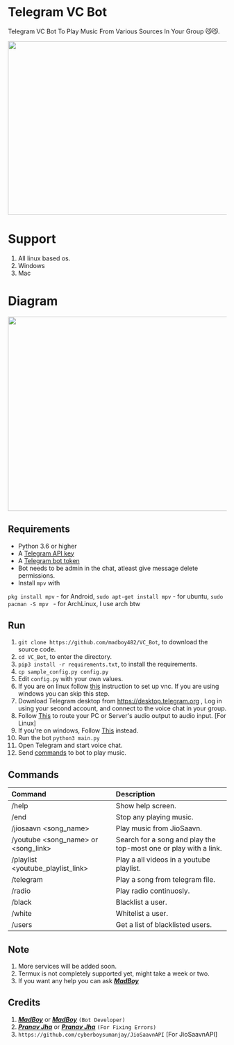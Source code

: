 # Telegram VC Bot

Telegram VC Bot To Play Music From Various Sources In Your Group 😼😼.

<img src="https://telegra.ph/file/3bd364e554a8826af6d22.jpg" width="530" height="400">


# Support

1. All linux based os.
2. Windows
3. Mac

# Diagram

<img src="etc/scheme.png" width="919" height="448">

## Requirements

- Python 3.6 or higher
- A [Telegram API key](//docs.pyrogram.org/intro/setup#api-keys)
- A [Telegram bot token](//t.me/botfather)
- Bot needs to be admin in the chat, atleast give message delete permissions.
- Install `mpv` with

`pkg install mpv` - for Android,  `sudo apt-get install mpv` - for ubuntu, `sudo pacman -S mpv `  - for ArchLinux, I use arch btw

## Run

1. `git clone https://github.com/madboy482/VC_Bot`, to download the source code.
2. `cd VC_Bot`, to enter the directory.
3. `pip3 install -r requirements.txt`, to install the requirements.
4. `cp sample_config.py config.py`
5. Edit `config.py` with your own values.
6. If you are on linux follow [this](https://github.com/madboy482/VC_Bot/blob/master/vnc.md) 
instruction to set up vnc. If you are using windows you can skip this step.
6. Download Telegram desktop from https://desktop.telegram.org , Log in using your second account, and connect 
to 
the 
voice chat in your group.
7. Follow [This](https://unix.stackexchange.com/questions/82259/how-to-pipe-audio-output-to-mic-input) to route 
your PC or Server's audio output to audio input. [For Linux]
8. If you're on windows, Follow 
[This](https://superuser.com/questions/1133750/set-output-audio-of-windows-as-input-audio-of-microphone) instead.
9. Run the bot `python3 main.py`
10. Open Telegram and start voice chat.
11. Send [commands](https://github.com/madboy482/VC_Bot/blob/master/README.md#commands) to bot to 
play music.


## Commands
Command | Description
:--- | :---
/help | Show help screen.
/end | Stop any playing music. 
/jiosaavn <song_name> | Play music from JioSaavn.
/youtube <song_name> or <song_link>| Search for a song and play the top-most one or play with a link.
/playlist <youtube_playlist_link> | Play a all videos in a youtube playlist.
/telegram | Play a song from telegram file.
/radio | Play radio continuosly.
/black | Blacklist a user.
/white | Whitelist a user.
/users | Get a list of blacklisted users.

## Note

1. More services will be added soon.
2. Termux is not completely supported yet, might take a week or two.
3. If you want any help you can ask <b><i>[MadBoy](https://t.me/Warning_MadBoy_is_Here)</i></b>

## Credits
1. <b><i>[MadBoy](https://telegram.me/Warning_MadBoy_is_Here)</i></b> or <b><i>[MadBoy](https://github.com/MadBoy482)</i></b> `(Bot Developer)`
2. <b><i>[Pranav Jha](https://telegram.me/Wanacoins)</i></b> or <b><i>[Pranav Jha](https://ghithub.com/PranavJha1)</i></b> `(For Fixing Errors)`
3. `https://github.com/cyberboysumanjay/JioSaavnAPI` [For JioSaavnAPI]

